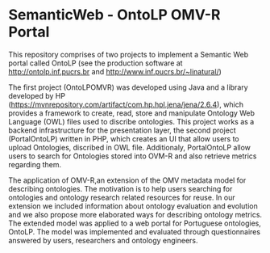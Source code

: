 # SemanticWeb - OntoLP OMV-R Portal
This repository comprises of two projects to implement a Semantic Web portal called OntoLP (see the production software at http://ontolp.inf.pucrs.br and http://www.inf.pucrs.br/~linatural/)

The first project (OntoLPOMVR) was developed using Java and a library developed by HP (https://mvnrepository.com/artifact/com.hp.hpl.jena/jena/2.6.4), which provides a framework to create, read, store and manipulate Ontology Web Language (OWL) files used to discribe ontologies. This project works as a backend infrastructure for the presentation layer, the second project (PortalOntoLP) written in PHP, which creates an UI that allow users to upload Ontologies, discribed in OWL file. Additionaly, PortalOntoLP allow users to search for Ontologies stored into OVM-R and also retrieve metrics regarding them.

The application of OMV-R,an extension of the OMV metadata model for describing ontologies. The motivation is to help users searching for ontologies and ontology research related resources for reuse. In our extension we included information about ontology evaluation and evolution and we also propose more elaborated ways for describing ontology metrics. The extended model was applied to a web portal for Portuguese ontologies, OntoLP. The model was implemented and evaluated through questionnaires answered by users, researchers and ontology engineers.
